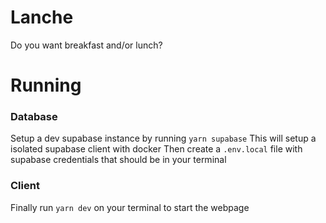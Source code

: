 # Lanche

Do you want breakfast and/or lunch?

# Running

### Database

Setup a dev supabase instance by running `yarn supabase`
This will setup a isolated supabase client with docker
Then create a `.env.local` file with supabase credentials that should be in your terminal

### Client

Finally run `yarn dev` on your terminal to start the webpage


